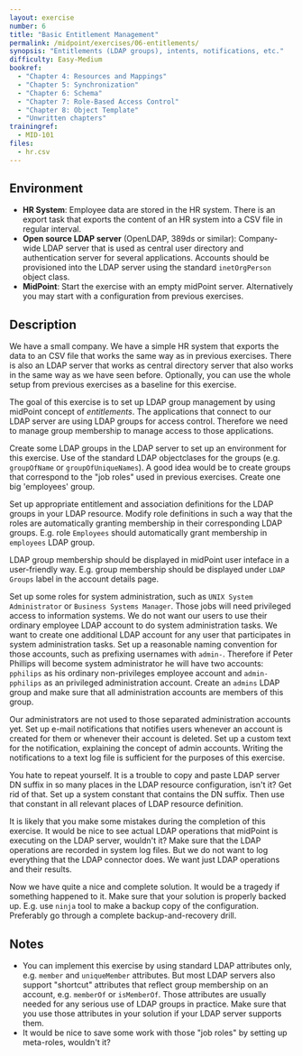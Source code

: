 ```yaml
---
layout: exercise
number: 6
title: "Basic Entitlement Management"
permalink: /midpoint/exercises/06-entitlements/
synopsis: "Entitlements (LDAP groups), intents, notifications, etc."
difficulty: Easy-Medium
bookref:
  - "Chapter 4: Resources and Mappings"
  - "Chapter 5: Synchronization"
  - "Chapter 6: Schema"
  - "Chapter 7: Role-Based Access Control"
  - "Chapter 8: Object Template"
  - "Unwritten chapters"
trainingref:
  - MID-101
files:
  - hr.csv
---
```


## Environment

* **HR System**: Employee data are stored in the HR system. There is an export task that exports the content of an HR system into a CSV file in regular interval.
* **Open source LDAP server** (OpenLDAP, 389ds or similar): Company-wide LDAP server that is used as central user directory and authentication server for several applications. Accounts should be provisioned into the LDAP server using the standard `inetOrgPerson` object class.
* **MidPoint**: Start the exercise with an empty midPoint server. Alternatively you may start with a configuration from previous exercises.

## Description

We have a small company. We have a simple HR system that exports the data to an CSV file that works the same way as in previous exercises. There is also an LDAP server that works as central directory server that also works in the same way as we have seen before. Optionally, you can use the whole setup from previous exercises as a baseline for this exercise.

The goal of this exercise is to set up LDAP group management by using midPoint concept of *entitlements*. The applications that connect to our LDAP server are using LDAP groups for access control. Therefore we need to manage group membership to manage access to those applications.

Create some LDAP groups in the LDAP server to set up an environment for this exercise. Use of the standard LDAP objectclases for the groups (e.g. `groupOfName` or `groupOfUniqueNames`). A good idea would be to create groups that correspond to the "job roles" used in previous exercises. Create one big 'employees' group.

Set up appropriate entitlement and association definitions for the LDAP groups in your LDAP resource. Modify role definitions in such a way that the roles are automatically granting membership in their corresponding LDAP groups. E.g. role `Employees` should automatically grant membership in `employees` LDAP group.

LDAP group membership should be displayed in midPoint user inteface in a user-friendly way. E.g. group membership should be displayed under `LDAP Groups` label in the account details page.

Set up some roles for system administration, such as `UNIX System Administrator` or `Business Systems Manager`. Those jobs will need privileged access to information systems. We do not want our users to use their ordinary employee LDAP account to do system administration tasks. We want to create one additional LDAP account for any user that participates in system administration tasks. Set up a reasonable naming convention for those accounts, such as prefixing usernames with `admin-`. Therefore if Peter Phillips will become system administrator he will have two accounts: `pphilips` as his ordinary non-privileges employee account and `admin-pphilips` as an privileged administration account. Create an `admins` LDAP group and make sure that all administration accounts are members of this group.

Our administrators are not used to those separated administration accounts yet. Set up e-mail notifications that notifies users whenever an account is created for them or whenever their account is deleted. Set up a custom text for the notification, explaining the concept of admin accounts. Writing the notifications to a text log file is sufficient for the purposes of this exercise.

You hate to repeat yourself. It is a trouble to copy and paste LDAP server DN suffix in so many places in the LDAP resource configuration, isn't it? Get rid of that. Set up a system constant that contains the DN suffix. Then use that constant in all relevant places of LDAP resource definition.

It is likely that you make some mistakes during the completion of this exercise. It would be nice to see actual LDAP operations that midPoint is executing on the LDAP server, wouldn't it? Make sure that the LDAP operations are recorded in system log files. But we do not want to log everything that the LDAP connector does. We want just LDAP operations and their results.

Now we have quite a nice and complete solution. It would be a tragedy if something happened to it. Make sure that your solution is properly backed up. E.g. use `ninja` tool to make a backup copy of the configuration. Preferably go through a complete backup-and-recovery drill.

## Notes

* You can implement this exercise by using standard LDAP attributes only, e.g. `member` and `uniqueMember` attributes. But most LDAP servers also support "shortcut" attributes that reflect group membership on an account, e.g. `memberOf` or `isMemberOf`. Those attributes are usually needed for any serious use of LDAP groups in practice. Make sure that you use those attributes in your solution if your LDAP server supports them.
* It would be nice to save some work with those "job roles" by setting up meta-roles, wouldn't it?
